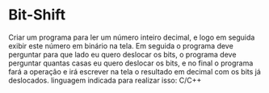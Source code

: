Bit-Shift
=========

Criar um programa para ler um número inteiro decimal, e logo em seguida exibir este número em binário na tela.  Em seguida o programa deve perguntar para que lado eu quero deslocar os bits, o programa deve perguntar quantas casas eu quero deslocar os bits, e no final o programa fará a operação e irá escrever na tela o resultado em decimal com os bits já deslocados.  linguagem indicada para realizar isso: C/C++